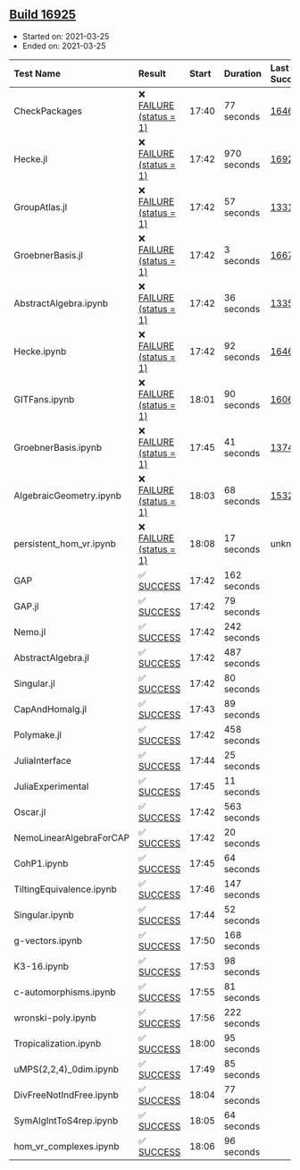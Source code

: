 ## [Build 16925](https://oscarci.mathematik.uni-kl.de/job/oscar/16925/)

* Started on: 2021-03-25
* Ended on: 2021-03-25

| Test Name    | Result | Start | Duration | Last Success | First Failure |
|:-------------|:-------|:------|:---------|:-------------|:--------------|
| CheckPackages | ❌ [FAILURE (status = 1)](https://oscarci.mathematik.uni-kl.de/job/oscar/16925/artifact/logs/build-16925/CheckPackages.log) | 17:40 | 77 seconds | [16463](https://oscarci.mathematik.uni-kl.de/job/oscar/16463/) | [16464](https://oscarci.mathematik.uni-kl.de/job/oscar/16464/) |
| Hecke.jl | ❌ [FAILURE (status = 1)](https://oscarci.mathematik.uni-kl.de/job/oscar/16925/artifact/logs/build-16925/Hecke.jl.log) | 17:42 | 970 seconds | [16920](https://oscarci.mathematik.uni-kl.de/job/oscar/16920/) | [16921](https://oscarci.mathematik.uni-kl.de/job/oscar/16921/) |
| GroupAtlas.jl | ❌ [FAILURE (status = 1)](https://oscarci.mathematik.uni-kl.de/job/oscar/16925/artifact/logs/build-16925/GroupAtlas.jl.log) | 17:42 | 57 seconds | [13311](https://oscarci.mathematik.uni-kl.de/job/oscar/13311/) | [13312](https://oscarci.mathematik.uni-kl.de/job/oscar/13312/) |
| GroebnerBasis.jl | ❌ [FAILURE (status = 1)](https://oscarci.mathematik.uni-kl.de/job/oscar/16925/artifact/logs/build-16925/GroebnerBasis.jl.log) | 17:42 | 3 seconds | [16676](https://oscarci.mathematik.uni-kl.de/job/oscar/16676/) | [16677](https://oscarci.mathematik.uni-kl.de/job/oscar/16677/) |
| AbstractAlgebra.ipynb | ❌ [FAILURE (status = 1)](https://oscarci.mathematik.uni-kl.de/job/oscar/16925/artifact/logs/build-16925/AbstractAlgebra.ipynb.log) | 17:42 | 36 seconds | [13355](https://oscarci.mathematik.uni-kl.de/job/oscar/13355/) | [13356](https://oscarci.mathematik.uni-kl.de/job/oscar/13356/) |
| Hecke.ipynb | ❌ [FAILURE (status = 1)](https://oscarci.mathematik.uni-kl.de/job/oscar/16925/artifact/logs/build-16925/Hecke.ipynb.log) | 17:42 | 92 seconds | [16463](https://oscarci.mathematik.uni-kl.de/job/oscar/16463/) | [16464](https://oscarci.mathematik.uni-kl.de/job/oscar/16464/) |
| GITFans.ipynb | ❌ [FAILURE (status = 1)](https://oscarci.mathematik.uni-kl.de/job/oscar/16925/artifact/logs/build-16925/GITFans.ipynb.log) | 18:01 | 90 seconds | [16068](https://oscarci.mathematik.uni-kl.de/job/oscar/16068/) | [16069](https://oscarci.mathematik.uni-kl.de/job/oscar/16069/) |
| GroebnerBasis.ipynb | ❌ [FAILURE (status = 1)](https://oscarci.mathematik.uni-kl.de/job/oscar/16925/artifact/logs/build-16925/GroebnerBasis.ipynb.log) | 17:45 | 41 seconds | [13748](https://oscarci.mathematik.uni-kl.de/job/oscar/13748/) | [13749](https://oscarci.mathematik.uni-kl.de/job/oscar/13749/) |
| AlgebraicGeometry.ipynb | ❌ [FAILURE (status = 1)](https://oscarci.mathematik.uni-kl.de/job/oscar/16925/artifact/logs/build-16925/AlgebraicGeometry.ipynb.log) | 18:03 | 68 seconds | [15322](https://oscarci.mathematik.uni-kl.de/job/oscar/15322/) | [15323](https://oscarci.mathematik.uni-kl.de/job/oscar/15323/) |
| persistent_hom_vr.ipynb | ❌ [FAILURE (status = 1)](https://oscarci.mathematik.uni-kl.de/job/oscar/16925/artifact/logs/build-16925/persistent_hom_vr.ipynb.log) | 18:08 | 17 seconds | unknown | unknown |
| GAP | ✅ [SUCCESS](https://oscarci.mathematik.uni-kl.de/job/oscar/16925/artifact/logs/build-16925/GAP.log) | 17:42 | 162 seconds |  |  |
| GAP.jl | ✅ [SUCCESS](https://oscarci.mathematik.uni-kl.de/job/oscar/16925/artifact/logs/build-16925/GAP.jl.log) | 17:42 | 79 seconds |  |  |
| Nemo.jl | ✅ [SUCCESS](https://oscarci.mathematik.uni-kl.de/job/oscar/16925/artifact/logs/build-16925/Nemo.jl.log) | 17:42 | 242 seconds |  |  |
| AbstractAlgebra.jl | ✅ [SUCCESS](https://oscarci.mathematik.uni-kl.de/job/oscar/16925/artifact/logs/build-16925/AbstractAlgebra.jl.log) | 17:42 | 487 seconds |  |  |
| Singular.jl | ✅ [SUCCESS](https://oscarci.mathematik.uni-kl.de/job/oscar/16925/artifact/logs/build-16925/Singular.jl.log) | 17:42 | 80 seconds |  |  |
| CapAndHomalg.jl | ✅ [SUCCESS](https://oscarci.mathematik.uni-kl.de/job/oscar/16925/artifact/logs/build-16925/CapAndHomalg.jl.log) | 17:43 | 89 seconds |  |  |
| Polymake.jl | ✅ [SUCCESS](https://oscarci.mathematik.uni-kl.de/job/oscar/16925/artifact/logs/build-16925/Polymake.jl.log) | 17:42 | 458 seconds |  |  |
| JuliaInterface | ✅ [SUCCESS](https://oscarci.mathematik.uni-kl.de/job/oscar/16925/artifact/logs/build-16925/JuliaInterface.log) | 17:44 | 25 seconds |  |  |
| JuliaExperimental | ✅ [SUCCESS](https://oscarci.mathematik.uni-kl.de/job/oscar/16925/artifact/logs/build-16925/JuliaExperimental.log) | 17:45 | 11 seconds |  |  |
| Oscar.jl | ✅ [SUCCESS](https://oscarci.mathematik.uni-kl.de/job/oscar/16925/artifact/logs/build-16925/Oscar.jl.log) | 17:42 | 563 seconds |  |  |
| NemoLinearAlgebraForCAP | ✅ [SUCCESS](https://oscarci.mathematik.uni-kl.de/job/oscar/16925/artifact/logs/build-16925/NemoLinearAlgebraForCAP.log) | 17:42 | 20 seconds |  |  |
| CohP1.ipynb | ✅ [SUCCESS](https://oscarci.mathematik.uni-kl.de/job/oscar/16925/artifact/logs/build-16925/CohP1.ipynb.log) | 17:45 | 64 seconds |  |  |
| TiltingEquivalence.ipynb | ✅ [SUCCESS](https://oscarci.mathematik.uni-kl.de/job/oscar/16925/artifact/logs/build-16925/TiltingEquivalence.ipynb.log) | 17:46 | 147 seconds |  |  |
| Singular.ipynb | ✅ [SUCCESS](https://oscarci.mathematik.uni-kl.de/job/oscar/16925/artifact/logs/build-16925/Singular.ipynb.log) | 17:44 | 52 seconds |  |  |
| g-vectors.ipynb | ✅ [SUCCESS](https://oscarci.mathematik.uni-kl.de/job/oscar/16925/artifact/logs/build-16925/g-vectors.ipynb.log) | 17:50 | 168 seconds |  |  |
| K3-16.ipynb | ✅ [SUCCESS](https://oscarci.mathematik.uni-kl.de/job/oscar/16925/artifact/logs/build-16925/K3-16.ipynb.log) | 17:53 | 98 seconds |  |  |
| c-automorphisms.ipynb | ✅ [SUCCESS](https://oscarci.mathematik.uni-kl.de/job/oscar/16925/artifact/logs/build-16925/c-automorphisms.ipynb.log) | 17:55 | 81 seconds |  |  |
| wronski-poly.ipynb | ✅ [SUCCESS](https://oscarci.mathematik.uni-kl.de/job/oscar/16925/artifact/logs/build-16925/wronski-poly.ipynb.log) | 17:56 | 222 seconds |  |  |
| Tropicalization.ipynb | ✅ [SUCCESS](https://oscarci.mathematik.uni-kl.de/job/oscar/16925/artifact/logs/build-16925/Tropicalization.ipynb.log) | 18:00 | 95 seconds |  |  |
| uMPS(2,2,4)_0dim.ipynb | ✅ [SUCCESS](https://oscarci.mathematik.uni-kl.de/job/oscar/16925/artifact/logs/build-16925/uMPS-2-2-4-_0dim.ipynb.log) | 17:49 | 85 seconds |  |  |
| DivFreeNotIndFree.ipynb | ✅ [SUCCESS](https://oscarci.mathematik.uni-kl.de/job/oscar/16925/artifact/logs/build-16925/DivFreeNotIndFree.ipynb.log) | 18:04 | 77 seconds |  |  |
| SymAlgIntToS4rep.ipynb | ✅ [SUCCESS](https://oscarci.mathematik.uni-kl.de/job/oscar/16925/artifact/logs/build-16925/SymAlgIntToS4rep.ipynb.log) | 18:05 | 64 seconds |  |  |
| hom_vr_complexes.ipynb | ✅ [SUCCESS](https://oscarci.mathematik.uni-kl.de/job/oscar/16925/artifact/logs/build-16925/hom_vr_complexes.ipynb.log) | 18:06 | 96 seconds |  |  |
